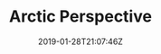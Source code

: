 ---
title: "Arctic Perspective"
date: 2019-01-28T21:07:46Z
draft: false
image: "v1548709692/mood/tumblr_op6e0njYyS1woduf5o1_500.jpg"
image_alt: "Arctic Perspective"
image_ratio: "portrait"
layout: lightbox
---